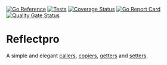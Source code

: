 [![Go Reference](https://pkg.go.dev/badge/github.com/gontainer/reflectpro.svg)](https://pkg.go.dev/github.com/gontainer/reflectpro)
[![Tests](https://github.com/gontainer/reflectpro/actions/workflows/tests.yml/badge.svg)](https://github.com/gontainer/reflectpro/actions/workflows/tests.yml)
[![Coverage Status](https://coveralls.io/repos/github/gontainer/reflectpro/badge.svg?branch=main)](https://coveralls.io/github/gontainer/reflectpro?branch=main)
[![Go Report Card](https://goreportcard.com/badge/github.com/gontainer/reflectpro)](https://goreportcard.com/report/github.com/gontainer/reflectpro)
[![Quality Gate Status](https://sonarcloud.io/api/project_badges/measure?project=gontainer_reflectpro&metric=alert_status)](https://sonarcloud.io/summary/new_code?id=gontainer_reflectpro)

# Reflectpro

A simple and elegant [callers](caller), [copiers](copier), [getters](getter) and [setters](setter).
